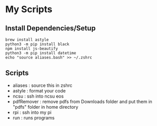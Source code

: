 # My Scripts

## Install Dependencies/Setup
```console
brew install astyle
python3 -m pip install black
npm install js-beautify
python3 -m pip install datetime
echo "source aliases.bash" >> ~/.zshrc
```

## Scripts
* aliases : source this in zshrc
* astyle : format your code
* ncsu : ssh into ncsu eos
* pdfRemover : remove pdfs from Downloads folder and put them in "pdfs" folder in home directory
* rpi : ssh into my pi
* run : runs programs
